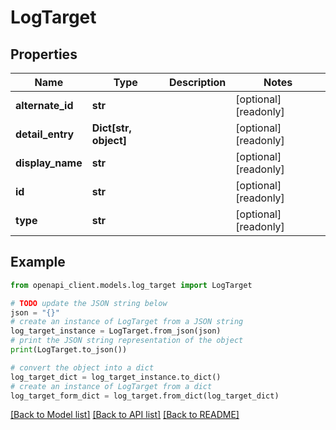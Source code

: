 # LogTarget


## Properties

Name | Type | Description | Notes
------------ | ------------- | ------------- | -------------
**alternate_id** | **str** |  | [optional] [readonly] 
**detail_entry** | **Dict[str, object]** |  | [optional] [readonly] 
**display_name** | **str** |  | [optional] [readonly] 
**id** | **str** |  | [optional] [readonly] 
**type** | **str** |  | [optional] [readonly] 

## Example

```python
from openapi_client.models.log_target import LogTarget

# TODO update the JSON string below
json = "{}"
# create an instance of LogTarget from a JSON string
log_target_instance = LogTarget.from_json(json)
# print the JSON string representation of the object
print(LogTarget.to_json())

# convert the object into a dict
log_target_dict = log_target_instance.to_dict()
# create an instance of LogTarget from a dict
log_target_form_dict = log_target.from_dict(log_target_dict)
```
[[Back to Model list]](../README.md#documentation-for-models) [[Back to API list]](../README.md#documentation-for-api-endpoints) [[Back to README]](../README.md)


